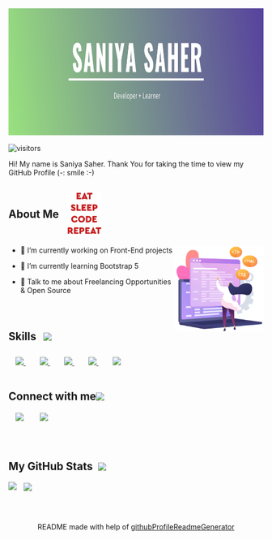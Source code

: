 <div align="center">
<img width="100%" height = "250px" src="img/header.jpg" alt="cover" />
</div>
<!-- 
<h1> Hello < Developers /> <img src = "https://raw.githubusercontent.com/MartinHeinz/MartinHeinz/master/wave.gif" width = 50px> </h1> -->
<p align='center'>

![visitors](https://visitor-badge.glitch.me/badge?page_id=saniyasaher20.saniyasaher20)

<div size='20px'> Hi! My name is Saniya Saher. Thank You for taking the time to view my GitHub Profile (-: smile :-)
</div>

<h2 style="display:flex; flex-direction:row;align-items:center"> About Me &nbsp;&nbsp; <img src ="img/aboutme.png" width ="70px" > </h2> 

<img width="35%" align="right" alt="Github" src="img/codingGirl.png" />


- 🔭 I’m currently working on Front-End projects

- 🌱 I’m currently learning Bootstrap 5 

- 💬 Talk to me about Freelancing Opportunities & Open Source 

<br />
<h2 style="display:flex; flex-direction:row;align-items:center;"> Skills <img src = "https://media2.giphy.com/media/QssGEmpkyEOhBCb7e1/giphy.gif?cid=ecf05e47a0n3gi1bfqntqmob8g9aid1oyj2wr3ds3mg700bl&rid=giphy.gif" width = "50px" style="padding:0.7em;"> </h2>
<a style="padding:0 1em;" href= https://github.com/saniyasaher20?tab=repositories&q=&type=&language=html&sort= > <img width ='32px' src ='https://raw.githubusercontent.com/rahulbanerjee26/githubAboutMeGenerator/main/icons/html.svg'> </a>
<a style="padding:0 1em;" href= https://github.com/saniyasaher20?tab=repositories&q=&type=&language=css&sort= > <img width ='32px' src ='https://raw.githubusercontent.com/rahulbanerjee26/githubAboutMeGenerator/main/icons/css.svg'> </a>
<a style="padding:0 1em;" href= https://github.com/saniyasaher20?tab=repositories&q=&type=&language=git&sort= > <img width ='32px' src ='https://raw.githubusercontent.com/rahulbanerjee26/githubAboutMeGenerator/main/icons/git.svg'> </a>
<a style="padding:0 1em;" href= https://github.com/saniyasaher20?tab=repositories&q=&type=&language=bootstrap&sort= > <img width ='32px' src ='https://raw.githubusercontent.com/rahulbanerjee26/githubAboutMeGenerator/main/icons/bootstrap.svg'> </a>
<a style="padding:0 1em;" href= https://github.com/saniyasaher20?tab=repositories&q=&type=&language=php&sort= > <img width ='32px' src ='https://raw.githubusercontent.com/rahulbanerjee26/githubAboutMeGenerator/main/icons/php.svg'> </a> <br /> <br />

<h2 style="display:flex;flex-direction:row;align-items:center;"> Connect with me <img src='https://raw.githubusercontent.com/ShahriarShafin/ShahriarShafin/main/Assets/handshake.gif' width = "100px" > </h2>
<a style="padding:1em;" href = 'https://www.linkedin.com/in/saniyasaher20'> <img width = '32px' align= 'center' src="https://raw.githubusercontent.com/rahulbanerjee26/githubAboutMeGenerator/main/icons/linked-in-alt.svg"/></a> 
<a style="padding:1em;" href = 'https://www.github.com/saniyasaher20'> <img width = '32px' align= 'center' src="https://raw.githubusercontent.com/rahulbanerjee26/githubAboutMeGenerator/main/icons/github.svg"/></a> 


 <br /> <br /> 
<h2 style="display:flex;flex-direction:row;align-items:center;"> My GitHub Stats &nbsp;<img src='https://media1.giphy.com/media/du3J3cXyzhj75IOgvA/giphy.gif?cid=ecf05e47x2g034i9pzwtzzsd3xgg2w9nr94t4tflbbgo3008&rid=giphy.gif' width='32px'> </h2>

<a href="https://github.com/anuraghazra/github-readme-stats">
<img align="left" src="https://github-readme-stats.vercel.app/api?username=saniyasaher20&count_private=true&show_icons=true&theme=tokyonight" />
</a>
<a style="padding:1em;" href="https://github.com/anuraghazra/convoychat">
<img align="center" src="https://github-readme-stats.vercel.app/api/top-langs/?username=saniyasaher20&theme=tokyonight" />
</a>

<br><br>
<footer align='center'>README made with help of <a href='https://github.com/rahulbanerjee26/githubProfileReadmeGenerator'>githubProfileReadmeGenerator</a> </footer>
